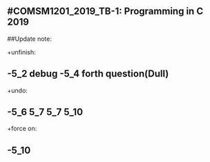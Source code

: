 #COMSM1201_2019_TB-1: Programming in C 2019
---
##Update note:

+unfinish:

 -5_2 debug 
 -5_4 forth question(Dull)
---
+undo:

 -5_6 5_7 5_7 5_10
---
+force on:

 -5_10
---
